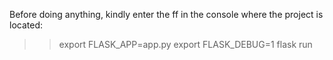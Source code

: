 Before doing anything, kindly enter the ff in the console where the project is located:

>> export FLASK_APP=app.py
>> export FLASK_DEBUG=1
>> flask run
